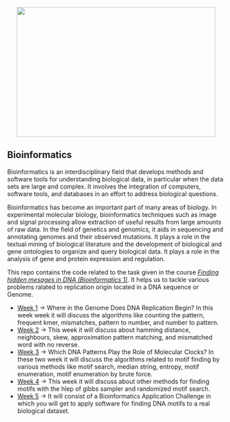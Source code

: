 <p align="center">
  <img width="460" height="300" src="https://i.imgur.com/3yHz24Z.png">
</p>

## Bioinformatics

Bioinformatics is an interdisciplinary field that develops methods and software tools for understanding biological data, in particular when the data sets are large and complex. It involves the integration of computers, software tools, and databases in an effort to address biological questions.

Bioinformatics has become an important part of many areas of biology. In experimental molecular biology, bioinformatics techniques such as image and signal processing allow extraction of useful results from large amounts of raw data. In the field of genetics and genomics, it aids in sequencing and annotating genomes and their observed mutations. It plays a role in the textual mining of biological literature and the development of biological and gene ontologies to organize and query biological data. It plays a role in the analysis of gene and protein expression and regulation.

This repo contains the code related to the task given in the course [*Finding hidden mesages in DNA (Bioinformatics 1)*](https://www.coursera.org/learn/dna-analysis). It helps us to tackle various problems ralated to replication origin located in a DNA sequence or Genome. 
- [Week 1](https://www.coursera.org/learn/dna-analysis/home/week/1) -> Where in the Genome Does DNA Replication Begin? In this week week it will discuss the algorithms like counting the pattern, frequent kmer, mismatches, pattern to number, and number to pattern.
- [Week 2](https://www.coursera.org/learn/dna-analysis/home/week/2) -> This week it will discuss about hamming distance, neighbours, skew, approximation pattern matching, and mismatched word with no reverse.
- [Week 3](https://www.coursera.org/learn/dna-analysis/home/week/3) -> Which DNA Patterns Play the Role of Molecular Clocks? In these two week it will discuss the algorithms related to motif finding by various methods like motif search, median string, entropy, motif enumeration, motif enumeration by brute force. 
- [Week 4](https://www.coursera.org/learn/dna-analysis/home/week/4) -> This week it will discuss about other methods for finding motifs with the hlep of gibbs sampler and randomized motif search.
- [Week 5](https://www.coursera.org/learn/dna-analysis/home/week/5) -> It will consist of a Bioinformatics Application Challenge in which you will get to apply software for finding DNA motifs to a real biological dataset.
